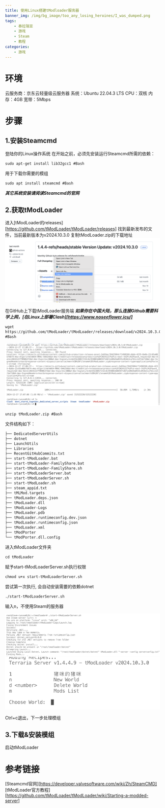 ```yaml
---
title: 使用Linux搭建tModloader服务器
banner_img: /img/bg_image/too_any_losing_heroines/I_was_dumped.png
tags: 
    - 泰拉瑞亚
    - 游戏
    - Steam
    - 教程
categories: 
    - 游戏
---
```


# 环境
云服务商：京东云轻量级云服务器
系统：Ubuntu 22.04.3 LTS
CPU：双核
内存：4GB
宽带：5Mbps

# 步骤
## 1.安装Steamcmd
登陆你的Linux操作系统
在开始之前，必须先安装运行Steamcmd所需的依赖：

    sudo apt-get install lib32gcc1 #Bash

用于下载你需要的模组

    sudo apt install steamcmd #Bash

***其它系统安装请阅读Steamcmd的官网***

## 2.获取tModLoader
进入[tModLoader的releases][https://github.com/tModLoader/tModLoader/releases]
找到最新发布的文件，当前最新版本为v2024.10.3.0
复制tModLoader.zip的下载地址
![](https://raw.githubusercontent.com/HarmonyTou/harmonytou.github.io/main/source/img/screenshots/tmodloader-ver.png)

在GitHub上下载tModLoader服务端
***如果你在中国大陆，那么连接Github需要科学上网，[在Linux上部署Clash][https://www.noseeflower.icu/]***

    wget https://github.com/tModLoader/tModLoader/releases/download/v2024.10.3.0/tModLoader.zip #Bash

![](https://raw.githubusercontent.com/HarmonyTou/harmonytou.github.io/main/source/img/screenshots/wget.png)

    unzip tModLoader.zip #Bash

文件结构如下：

    ├── DedicatedServerUtils
    ├── dotnet
    ├── LaunchUtils
    ├── Libraries
    ├── RecentGitHubCommits.txt
    ├── start-tModLoader.bat
    ├── start-tModLoader-FamilyShare.bat
    ├── start-tModLoader-FamilyShare.sh
    ├── start-tModLoaderServer.bat
    ├── start-tModLoaderServer.sh
    ├── start-tModLoader.sh
    ├── steam_appid.txt
    ├── tMLMod.targets
    ├── tModLoader.deps.json
    ├── tModLoader.dll
    ├── tModLoader-Logs
    ├── tModLoader.pdb
    ├── tModLoader.runtimeconfig.dev.json
    ├── tModLoader.runtimeconfig.json
    ├── tModLoader.xml
    ├── tModPorter
    └── tModPorter.dll.config

进入tModLoader文件夹

    cd tModLoader

赋予start-tModLoaderServer.sh执行权限

    chmod u+x start-tModLoaderServer.sh

尝试第一次执行, 会自动安装需要的依赖dotnet

    ./start-tModLoaderServer.sh

输入n，不使用Steam的服务器

![](https://raw.githubusercontent.com/HarmonyTou/harmonytou.github.io/main/source/img/screenshots/run.png)
![](https://raw.githubusercontent.com/HarmonyTou/harmonytou.github.io/main/source/img/screenshots/zhumi.png)

Ctrl+c退出，下一步处理模组

## 3.下载&安装模组

启动tModLoader

# 参考链接
[Steamcmd官网][https://developer.valvesoftware.com/wiki/Zh/SteamCMD]
[tModLoader官方教程][https://github.com/tModLoader/tModLoader/wiki/Starting-a-modded-server]


























